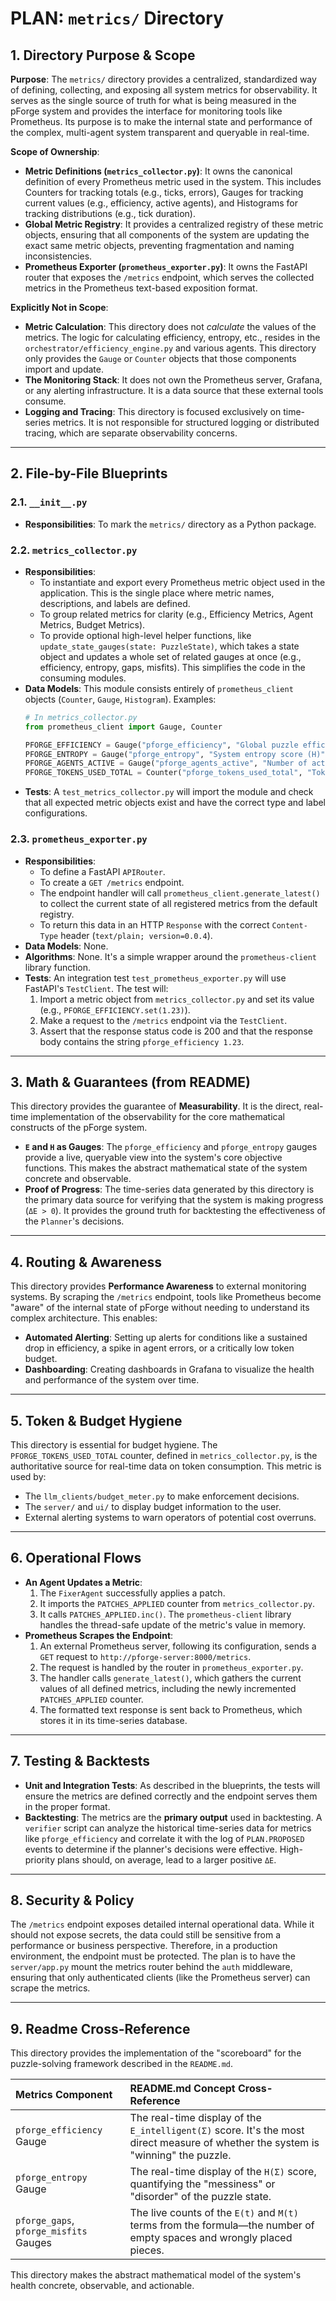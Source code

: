 # PLAN: `metrics/` Directory

## 1. Directory Purpose & Scope

**Purpose**: The `metrics/` directory provides a centralized, standardized way of defining, collecting, and exposing all system metrics for observability. It serves as the single source of truth for what is being measured in the pForge system and provides the interface for monitoring tools like Prometheus. Its purpose is to make the internal state and performance of the complex, multi-agent system transparent and queryable in real-time.

**Scope of Ownership**:

*   **Metric Definitions (`metrics_collector.py`)**: It owns the canonical definition of every Prometheus metric used in the system. This includes Counters for tracking totals (e.g., ticks, errors), Gauges for tracking current values (e.g., efficiency, active agents), and Histograms for tracking distributions (e.g., tick duration).
*   **Global Metric Registry**: It provides a centralized registry of these metric objects, ensuring that all components of the system are updating the exact same metric objects, preventing fragmentation and naming inconsistencies.
*   **Prometheus Exporter (`prometheus_exporter.py`)**: It owns the FastAPI router that exposes the `/metrics` endpoint, which serves the collected metrics in the Prometheus text-based exposition format.

**Explicitly Not in Scope**:

*   **Metric Calculation**: This directory does not *calculate* the values of the metrics. The logic for calculating efficiency, entropy, etc., resides in the `orchestrator/efficiency_engine.py` and various agents. This directory only provides the `Gauge` or `Counter` objects that those components import and update.
*   **The Monitoring Stack**: It does not own the Prometheus server, Grafana, or any alerting infrastructure. It is a data source that these external tools consume.
*   **Logging and Tracing**: This directory is focused exclusively on time-series metrics. It is not responsible for structured logging or distributed tracing, which are separate observability concerns.

---

## 2. File-by-File Blueprints

### 2.1. `__init__.py`

*   **Responsibilities**: To mark the `metrics/` directory as a Python package.

### 2.2. `metrics_collector.py`

*   **Responsibilities**:
    *   To instantiate and export every Prometheus metric object used in the application. This is the single place where metric names, descriptions, and labels are defined.
    *   To group related metrics for clarity (e.g., Efficiency Metrics, Agent Metrics, Budget Metrics).
    *   To provide optional high-level helper functions, like `update_state_gauges(state: PuzzleState)`, which takes a state object and updates a whole set of related gauges at once (e.g., efficiency, entropy, gaps, misfits). This simplifies the code in the consuming modules.
*   **Data Models**: This module consists entirely of `prometheus_client` objects (`Counter`, `Gauge`, `Histogram`). Examples:
    ```python
    # In metrics_collector.py
    from prometheus_client import Gauge, Counter

    PFORGE_EFFICIENCY = Gauge("pforge_efficiency", "Global puzzle efficiency score (E)")
    PFORGE_ENTROPY = Gauge("pforge_entropy", "System entropy score (H)")
    PFORGE_AGENTS_ACTIVE = Gauge("pforge_agents_active", "Number of active agents", ["agent_type"])
    PFORGE_TOKENS_USED_TOTAL = Counter("pforge_tokens_used_total", "Tokens used", ["vendor"])
    ```
*   **Tests**: A `test_metrics_collector.py` will import the module and check that all expected metric objects exist and have the correct type and label configurations.

### 2.3. `prometheus_exporter.py`

*   **Responsibilities**:
    *   To define a FastAPI `APIRouter`.
    *   To create a `GET /metrics` endpoint.
    *   The endpoint handler will call `prometheus_client.generate_latest()` to collect the current state of all registered metrics from the default registry.
    *   To return this data in an HTTP `Response` with the correct `Content-Type` header (`text/plain; version=0.0.4`).
*   **Data Models**: None.
*   **Algorithms**: None. It's a simple wrapper around the `prometheus-client` library function.
*   **Tests**: An integration test `test_prometheus_exporter.py` will use FastAPI's `TestClient`. The test will:
    1.  Import a metric object from `metrics_collector.py` and set its value (e.g., `PFORGE_EFFICIENCY.set(1.23)`).
    2.  Make a request to the `/metrics` endpoint via the `TestClient`.
    3.  Assert that the response status code is 200 and that the response body contains the string `pforge_efficiency 1.23`.

---

## 3. Math & Guarantees (from README)

This directory provides the guarantee of **Measurability**. It is the direct, real-time implementation of the observability for the core mathematical constructs of the pForge system.

*   **`E` and `H` as Gauges**: The `pforge_efficiency` and `pforge_entropy` gauges provide a live, queryable view into the system's core objective functions. This makes the abstract mathematical state of the system concrete and observable.
*   **Proof of Progress**: The time-series data generated by this directory is the primary data source for verifying that the system is making progress (`ΔE > 0`). It provides the ground truth for backtesting the effectiveness of the `Planner`'s decisions.

---

## 4. Routing & Awareness

This directory provides **Performance Awareness** to external monitoring systems. By scraping the `/metrics` endpoint, tools like Prometheus become "aware" of the internal state of pForge without needing to understand its complex architecture. This enables:

*   **Automated Alerting**: Setting up alerts for conditions like a sustained drop in efficiency, a spike in agent errors, or a critically low token budget.
*   **Dashboarding**: Creating dashboards in Grafana to visualize the health and performance of the system over time.

---

## 5. Token & Budget Hygiene

This directory is essential for budget hygiene. The `PFORGE_TOKENS_USED_TOTAL` counter, defined in `metrics_collector.py`, is the authoritative source for real-time data on token consumption. This metric is used by:

*   The `llm_clients/budget_meter.py` to make enforcement decisions.
*   The `server/` and `ui/` to display budget information to the user.
*   External alerting systems to warn operators of potential cost overruns.

---

## 6. Operational Flows

*   **An Agent Updates a Metric**:
    1.  The `FixerAgent` successfully applies a patch.
    2.  It imports the `PATCHES_APPLIED` counter from `metrics_collector.py`.
    3.  It calls `PATCHES_APPLIED.inc()`. The `prometheus-client` library handles the thread-safe update of the metric's value in memory.
*   **Prometheus Scrapes the Endpoint**:
    1.  An external Prometheus server, following its configuration, sends a `GET` request to `http://pforge-server:8000/metrics`.
    2.  The request is handled by the router in `prometheus_exporter.py`.
    3.  The handler calls `generate_latest()`, which gathers the current values of all defined metrics, including the newly incremented `PATCHES_APPLIED` counter.
    4.  The formatted text response is sent back to Prometheus, which stores it in its time-series database.

---

## 7. Testing & Backtests

*   **Unit and Integration Tests**: As described in the blueprints, the tests will ensure the metrics are defined correctly and the endpoint serves them in the proper format.
*   **Backtesting**: The metrics are the **primary output** used in backtesting. A `verifier` script can analyze the historical time-series data for metrics like `pforge_efficiency` and correlate it with the log of `PLAN.PROPOSED` events to determine if the planner's decisions were effective. High-priority plans should, on average, lead to a larger positive `ΔE`.

---

## 8. Security & Policy

The `/metrics` endpoint exposes detailed internal operational data. While it should not expose secrets, the data could still be sensitive from a performance or business perspective. Therefore, in a production environment, the endpoint must be protected. The plan is to have the `server/app.py` mount the metrics router behind the `auth` middleware, ensuring that only authenticated clients (like the Prometheus server) can scrape the metrics.

---

## 9. Readme Cross-Reference

This directory provides the implementation of the "scoreboard" for the puzzle-solving framework described in the `README.md`.

| Metrics Component | README.md Concept Cross-Reference |
| :--- | :--- |
| `pforge_efficiency` Gauge | The real-time display of the `E_intelligent(Σ)` score. It's the most direct measure of whether the system is "winning" the puzzle. |
| `pforge_entropy` Gauge | The real-time display of the `H(Σ)` score, quantifying the "messiness" or "disorder" of the puzzle state. |
| `pforge_gaps`, `pforge_misfits` Gauges | The live counts of the `E(t)` and `M(t)` terms from the formula—the number of empty spaces and wrongly placed pieces. |

This directory makes the abstract mathematical model of the system's health concrete, observable, and actionable.
